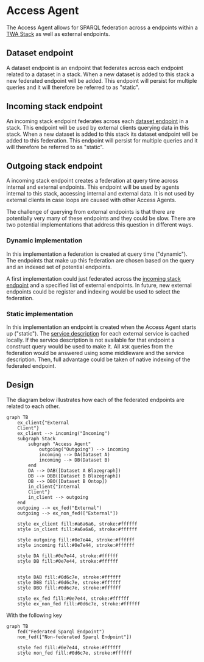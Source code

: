 # Access Agent

The Access Agent allows for SPARQL federation across a endpoints within a [TWA Stack](https://github.com/TheWorldAvatar/stack) as well as external endpoints.

## Dataset endpoint

A dataset endpoint is an endpoint that federates across each endpoint related to a dataset in a stack.
When a new dataset is added to this stack a new federated endpoint will be added.
This endpoint will persist for multiple queries and it will therefore be referred to as "static".

## Incoming stack endpoint

An incoming stack endpoint federates across each [dataset endpoint](#dataset-endpoint) in a stack.
This endpoint will be used by external clients querying data in this stack.
When a new dataset is added to this stack its dataset endpoint will be added to this federation.
This endpoint will persist for multiple queries and it will therefore be referred to as "static".

## Outgoing stack endpoint

A incoming stack endpoint creates a federation at query time across internal and external endpoints.
This endpoint will be used by agents internal to this stack, accessing internal and external data.
It is not used by external clients in case loops are caused with other Access Agents.

The challenge of querying from external endpoints is that there are potentially very many of these endpoints and they could be slow.
There are two potential implementations that address this question in different ways.

### Dynamic implementation

In this implementation a federation is created at query time ("dynamic").
The endpoints that make up this federation are chosen based on the query and an indexed set of potential endpoints.

A first implementation could just federated across the [incoming stack endpoint](#incoming-stack-endpoint) and a specified list of external endpoints.
In future, new external endpoints could be register and indexing would be used to select the federation.

### Static implementation

In this implementation an endpoint is created when the Access Agent starts up ("static").
The [service description](https://www.w3.org/TR/sparql11-service-description/) for each external service is cached locally.
If the service description is not available for that endpoint a construct query would be used to make it.
All `ASK` queries from the federation would be answered using some middleware and the service description.
Then, full advantage could be taken of native indexing of the federated endpoint.

## Design

The diagram below illustrates how each of the federated endpoints are related to each other.

```mermaid
graph TB
    ex_client{"External
    Client"}
    ex_client --> incoming("Incoming")
    subgraph Stack
        subgraph "Access Agent"
            outgoing("Outgoing") --> incoming
            incoming --> DA(Dataset A)
            incoming --> DB(Dataset B)
        end
        DA --> DAB([Dataset A Blazegraph])
        DB --> DBB([Dataset B Blazegraph])
        DB --> DBO([Dataset B Ontop])
        in_client{"Internal
        Client"}
        in_client --> outgoing
    end
    outgoing --> ex_fed("External")
    outgoing --> ex_non_fed(["External"])

    style ex_client fill:#a6a6a6, stroke:#ffffff
    style in_client fill:#a6a6a6, stroke:#ffffff

    style outgoing fill:#0e7e44, stroke:#ffffff
    style incoming fill:#0e7e44, stroke:#ffffff

    style DA fill:#0e7e44, stroke:#ffffff
    style DB fill:#0e7e44, stroke:#ffffff


    style DAB fill:#0d6c7e, stroke:#ffffff
    style DBB fill:#0d6c7e, stroke:#ffffff
    style DBO fill:#0d6c7e, stroke:#ffffff
    
    style ex_fed fill:#0e7e44, stroke:#ffffff
    style ex_non_fed fill:#0d6c7e, stroke:#ffffff
```

With the following key

```mermaid
graph TB
    fed("Federated Sparql Endpoint")
    non_fed(["Non-federated Sparql Endpoint"])

    style fed fill:#0e7e44, stroke:#ffffff
    style non_fed fill:#0d6c7e, stroke:#ffffff
```
